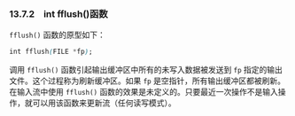 ### 13.7.2　int fflush()函数

`fflush()` 函数的原型如下：

```css
int fflush(FILE *fp);
```

调用 `fflush()` 函数引起输出缓冲区中所有的未写入数据被发送到 `fp` 指定的输出文件。这个过程称为刷新缓冲区。如果 `fp` 是空指针，所有输出缓冲区都被刷新。在输入流中使用 `fflush()` 函数的效果是未定义的。只要最近一次操作不是输入操作，就可以用该函数来更新流（任何读写模式）。

